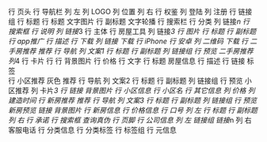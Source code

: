 行 页头
    行 导航栏
        列 左
            列 LOGO
            列 位置
        列 右
            行 权鉴
                列 登陆
                列 注册
            行 链接组
    行 标题
        行 标题 文字图片
        行 副标题 文字轮播
    行 搜索栏
        行 分类
            列 链接*n
        行 搜索框
    行 说明
        列 链接*3
行 主体
    行 房屋工具
        列 链接*3
            行 图片
            行 标题
            行 副标题
    行 app推广
        行 描述
        行 下载
            列 链接 下载
                行 iPhone
                行 安卓
            列 二维码 下载
    行 二手房推荐
        推荐
            行 导航
                列 文案1
                    行 标题
                    行 副标题
                列 链接组
            行 预览 二手房推荐
                列*4
                     行 卡片
                        行 
                            行 背景图片
                            行 价格
                        行 文字
                            行 标题 房屋信息
                            行 描述 
                     行 链接 标签                          
    行 小区推荐 灰色
        推荐
            行 导航
                列 文案2
                    行 标题
                    行 副标题
                列 链接组
            行 预览 小区推荐
                列 卡片*3
                    行 链接 背景图片
                    行 小区信息
                        行 小区名
                        行 其它信息
                            列 价格
                            列 建造时间
    行 新房推荐
        推荐
            行 导航
                列 文案3
                    行 标题
                    行 副标题
                列 链接组
            行 预览 新房预览
                链接 背景图片
                    行 新房信息
                    行 价格信息
    行 口号
        列 左
            行 标题
            行 副标题
        列 右
            行 承诺
            行 搜索框 查询真伪
行 页脚
    行 公司信息
        列 左 链接组
            链接*n
        列 右 客服电话
    行  分类信息
        行 分类标签
        行 标签组
    行 元信息